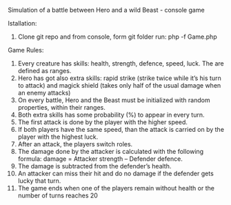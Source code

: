 Simulation of a battle between Hero and a wild Beast - console game

Istallation: 

1. Clone git repo and from console, form git folder run: php -f Game.php

Game Rules:

1. Every creature has skills: health, strength, defence, speed, luck. The are defined as ranges.
2. Hero has got also extra skills: rapid strike (strike twice while it’s his turn to attack) 
and magick shield (takes only half of the usual damage when an enemy attacks)
3. On every battle, Hero and the Beast must be initialized with random properties, within their ranges.
4. Both extra skills has some probability (%) to appear in every turn.
5. The first attack is done by the player with the higher speed.
6. If both players have the same speed, than the attack is carried on by the player with the highest luck. 
7. After an attack, the players switch roles.
8. The damage done by the attacker is calculated with the following formula: damage = Attacker strength – Defender defence.
9. The damage is subtracted from the defender’s health.
10. An attacker can miss their hit and do no damage if the defender gets lucky that turn.
11. The game ends when one of the players remain without health or the number of turns reaches 20


